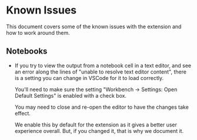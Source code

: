 # Known Issues

This document covers some of the known issues with the extension and how to work around them.

## Notebooks

- If you try to view the output from a notebook cell in a text editor, and see an error along the lines of "unable to resolve text editor content", there is a setting you can change in VSCode for it to load correctly.

  You'll need to make sure the setting "Workbench -> Settings: Open Default Settings" is enabled with a check box.

  You may need to close and re-open the editor to have the changes take effect.

  We enable this by default for the extension as it gives a better user experience overall. But, if you changed it, that is why we document it.
